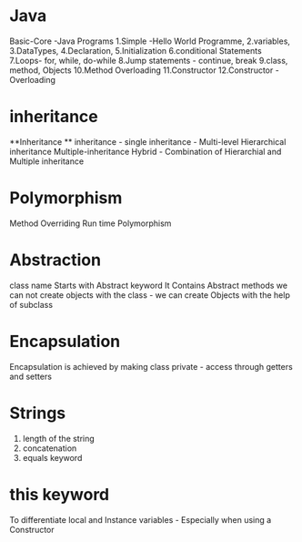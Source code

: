 # Java
Basic-Core -Java Programs
1.Simple -Hello World Programme,
2.variables,
3.DataTypes, 
4.Declaration, 
5.Initialization 
6.conditional Statements
7.Loops- for, while, do-while 
8.Jump statements - continue, break
9.class, method, Objects 
10.Method Overloading 
11.Constructor
12.Constructor -Overloading 
# inheritance 
**Inheritance **
inheritance - single 
inheritance - Multi-level 
Hierarchical inheritance
Multiple-inheritance 
Hybrid - Combination of Hierarchial and Multiple inheritance 
# Polymorphism 
Method Overriding
Run time Polymorphism 
# Abstraction 
class name Starts with Abstract keyword 
It Contains Abstract methods 
we can not create objects with the class - we can create Objects with the help of subclass 
# Encapsulation 
Encapsulation is achieved by making class private - access through getters and setters
# Strings
1. length of the string
2. concatenation
3. equals keyword
# this keyword
To differentiate local and Instance variables - Especially when using a Constructor
